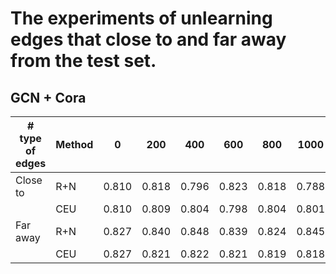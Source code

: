 # The experiments of unlearning edges that close to and far away from the test set.

## GCN + Cora
| # type of edges  |    Method     |     0     |    200    |    400    |    600    |    800    |   1000    |
| ---------------- | ------------- | --------- | --------- | --------- | --------- | --------- | --------- |
|     Close to     |     R+N       |   0.810   |   0.818   |   0.796   |   0.823   |   0.818   |   0.788   |
|                  |     CEU       |   0.810   |   0.809   |   0.804   |   0.798   |   0.804   |   0.801   |
|     Far away     |     R+N       |   0.827   |   0.840   |   0.848   |   0.839   |   0.824   |   0.845   |
|                  |     CEU       |   0.827   |   0.821   |   0.822   |   0.821   |   0.819   |   0.818   |
